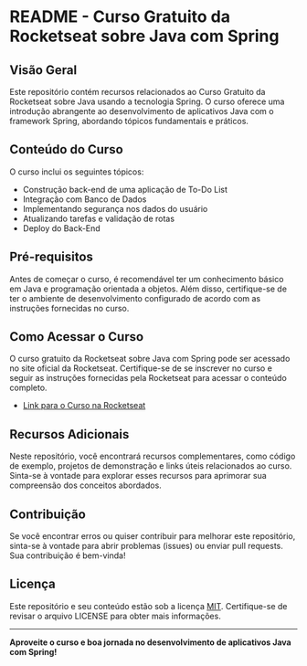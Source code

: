 # README - Curso Gratuito da Rocketseat sobre Java com Spring

## Visão Geral

Este repositório contém recursos relacionados ao Curso Gratuito da Rocketseat sobre Java usando a tecnologia Spring. O curso oferece uma introdução abrangente ao desenvolvimento de aplicativos Java com o framework Spring, abordando tópicos fundamentais e práticos.

## Conteúdo do Curso

O curso inclui os seguintes tópicos:

- Construção back-end de uma aplicação de To-Do List
- Integração com Banco de Dados
- Implementando segurança nos dados do usuário
- Atualizando tarefas e validação de rotas
- Deploy do Back-End

## Pré-requisitos

Antes de começar o curso, é recomendável ter um conhecimento básico em Java e programação orientada a objetos. Além disso, certifique-se de ter o ambiente de desenvolvimento configurado de acordo com as instruções fornecidas no curso.

## Como Acessar o Curso

O curso gratuito da Rocketseat sobre Java com Spring pode ser acessado no site oficial da Rocketseat. Certifique-se de se inscrever no curso e seguir as instruções fornecidas pela Rocketseat para acessar o conteúdo completo.

- [Link para o Curso na Rocketseat](https://app.rocketseat.com.br/)

## Recursos Adicionais

Neste repositório, você encontrará recursos complementares, como código de exemplo, projetos de demonstração e links úteis relacionados ao curso. Sinta-se à vontade para explorar esses recursos para aprimorar sua compreensão dos conceitos abordados.

## Contribuição

Se você encontrar erros ou quiser contribuir para melhorar este repositório, sinta-se à vontade para abrir problemas (issues) ou enviar pull requests. Sua contribuição é bem-vinda!

## Licença

Este repositório e seu conteúdo estão sob a licença [MIT](LICENSE). Certifique-se de revisar o arquivo LICENSE para obter mais informações.

---

**Aproveite o curso e boa jornada no desenvolvimento de aplicativos Java com Spring!**
